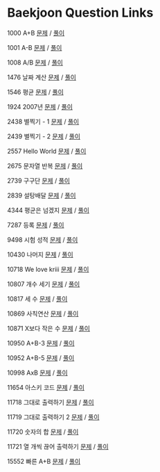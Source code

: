 # Baekjoon Question Links #

1000 A+B [문제](https://www.acmicpc.net/problem/1000) / [풀이](https://github.com/eter2/Algorithm/blob/master/baekjoon/C/1000.c)

1001 A-B [문제](https://www.acmicpc.net/problem/1001) / [풀이](https://github.com/eter2/Algorithm/blob/master/baekjoon/C/1001.c)

1008 A/B [문제](https://www.acmicpc.net/problem/1008) / [풀이](https://github.com/eter2/Algorithm/blob/master/baekjoon/C/1008.c)

1476 날짜 계산 [문제](https://www.acmicpc.net/problem/1476) / [풀이](https://github.com/eter2/Algorithm/blob/master/baekjoon/C/1476.c)

1546 평균 [문제](https://www.acmicpc.net/problem/1546) / [풀이](https://github.com/eter2/Algorithm/blob/master/baekjoon/C/1546.c)

1924 2007년 [문제](https://www.acmicpc.net/problem/1924) / [풀이](https://github.com/eter2/Algorithm/blob/master/baekjoon/C/1924.c)

2438 별찍기 - 1 [문제](https://www.acmicpc.net/problem/2438) / [풀이](https://github.com/eter2/Algorithm/blob/master/baekjoon/C/2438.c)

2439 별찍기 - 2 [문제](https://www.acmicpc.net/problem/2439) / [풀이](https://github.com/eter2/Algorithm/blob/master/baekjoon/C/2439.c)

2557 Hello World [문제](https://www.acmicpc.net/problem/2557) / [풀이](https://github.com/eter2/Algorithm/blob/master/baekjoon/C/2557.c)

2675 문자열 반복 [문제](https://www.acmicpc.net/problem/2675) / [풀이](https://github.com/eter2/Algorithm/blob/master/baekjoon/C/2675.c)

2739 구구단 [문제](https://www.acmicpc.net/problem/2739) / [풀이](https://github.com/eter2/Algorithm/blob/master/baekjoon/C/2739.c)

2839 설탕배달 [문제](https://www.acmicpc.net/problem/2839) / [풀이](https://github.com/eter2/Algorithm/blob/master/baekjoon/C/2839.c)

4344 평균은 넘겠지 [문제](https://www.acmicpc.net/problem/4344) / [풀이](https://github.com/eter2/Algorithm/blob/master/baekjoon/C/4344.c)

7287 등록 [문제](https://www.acmicpc.net/problem/7287) / [풀이](https://github.com/eter2/Algorithm/blob/master/baekjoon/C/7287.c)

9498 시험 성적 [문제](https://www.acmicpc.net/problem/9498) / [풀이](https://github.com/eter2/Algorithm/blob/master/baekjoon/C/9498.c)

10430 나머지 [문제](https://www.acmicpc.net/problem/10430) / [풀이](https://github.com/eter2/Algorithm/blob/master/baekjoon/C/10430.c)

10718 We love kriii [문제](https://www.acmicpc.net/problem/10718) / [풀이](https://github.com/eter2/Algorithm/blob/master/baekjoon/C/10718.c)

10807 개수 세기 [문제](https://www.acmicpc.net/problem/10807) / [풀이](https://github.com/eter2/Algorithm/blob/master/baekjoon/C/10807.c)

10817 세 수 [문제](https://www.acmicpc.net/problem/10817) / [풀이](https://github.com/eter2/Algorithm/blob/master/baekjoon/C/10817.c)

10869 사칙연산 [문제](https://www.acmicpc.net/problem/10869) / [풀이](https://github.com/eter2/Algorithm/blob/master/baekjoon/C/10869.c)

10871 X보다 작은 수 [문제](https://www.acmicpc.net/problem/10871) / [풀이](https://github.com/eter2/Algorithm/blob/master/baekjoon/C/10871.c)

10950 A+B-3 [문제](https://www.acmicpc.net/problem/10950) / [풀이](https://github.com/eter2/Algorithm/blob/master/baekjoon/C/10950.c)

10952 A+B-5 [문제](https://www.acmicpc.net/problem/10952) / [풀이](https://github.com/eter2/Algorithm/blob/master/baekjoon/C/10952.c)

10998 AxB [문제](https://www.acmicpc.net/problem/10998) / [풀이](https://github.com/eter2/Algorithm/blob/master/baekjoon/C/10998.c)

11654 아스키 코드 [문제](https://www.acmicpc.net/problem/11654) / [풀이](https://github.com/eter2/Algorithm/blob/master/baekjoon/C/11654.c)

11718 그대로 출력하기 [문제](https://www.acmicpc.net/problem/11718) / [풀이](https://github.com/eter2/Algorithm/blob/master/baekjoon/C/11718.c)

11719 그대로 출력하기 2 [문제](https://www.acmicpc.net/problem/11719) / [풀이](https://github.com/eter2/Algorithm/blob/master/baekjoon/C/11719.c)

11720 숫자의 합 [문제](https://www.acmicpc.net/problem/11720) / [풀이](https://github.com/eter2/Algorithm/blob/master/baekjoon/C/11720.c)

11721 열 개씩 끊어 출력하기 [문제](https://www.acmicpc.net/problem/11721) / [풀이](https://github.com/eter2/Algorithm/blob/master/baekjoon/C/11721.c)

15552 빠른 A+B [문제](https://www.acmicpc.net/problem/15552) / [풀이](https://github.com/eter2/Algorithm/blob/master/baekjoon/C/15552.c)
